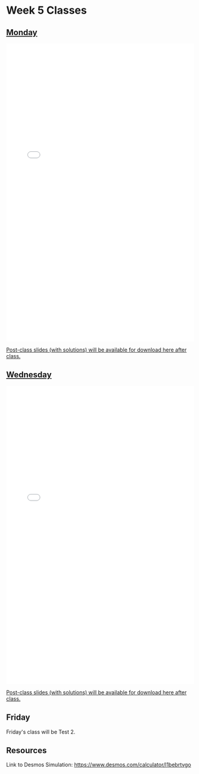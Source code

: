 # Week 5 Classes

## [Monday](https://github.com/ubco-cmps/phys111_course/raw/main/files/Class05A.pdf)

<iframe src="../../Class05A.pdf" width="100%" height="800px" frameBorder="0"> </iframe>

[Post-class slides (with solutions) will be available for download here after class.](https://github.com/ubco-cmps/phys111_course/raw/main/files/Class05A_post.pdf)

## [Wednesday](https://github.com/ubco-cmps/phys111_course/raw/main/files/Class05B.pdf)

<iframe src="../../Class05B.pdf" width="100%" height="800px" frameBorder="0"> </iframe>

[Post-class slides (with solutions) will be available for download here after class.](https://github.com/ubco-cmps/phys111_course/raw/main/files/Class05B_post.pdf)

## Friday

Friday's class will be Test 2.

## Resources

Link to Desmos Simulation: https://www.desmos.com/calculator/l1bebrtvgo